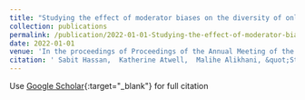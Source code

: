 ```yaml
---
title: "Studying the effect of moderator biases on the diversity of online discussions: A computational cross-linguistic study"
collection: publications
permalink: /publication/2022-01-01-Studying-the-effect-of-moderator-biases-on-the-diversity-of-online-discussions-A-computational-cross-linguistic-study
date: 2022-01-01
venue: 'In the proceedings of Proceedings of the Annual Meeting of the Cognitive Science Society'
citation: ' Sabit Hassan,  Katherine Atwell,  Malihe Alikhani, &quot;Studying the effect of moderator biases on the diversity of online discussions: A computational cross-linguistic study.&quot; In the proceedings of Proceedings of the Annual Meeting of the Cognitive Science Society, 2022.'
---
```

Use [Google Scholar](https://scholar.google.com/scholar?q=Studying+the+effect+of+moderator+biases+on+the+diversity+of+online+discussions:+A+computational+cross+linguistic+study){:target="_blank"} for full citation